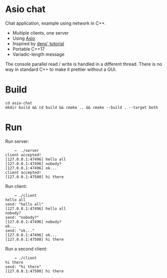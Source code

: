 # Asio chat

Chat application, example using network in C++.

- Multiple clients, one server
- Using [Asio](https://github.com/chriskohlhoff/asio)
- Inspired by [dens' tutorial](https://dens.website/tutorials/cpp-asio)
- Portable C++17
- Variadic-length message

The console parallel read / write is handled in a different thread. There is no way in standard C++ to make it prettier without a GUI.

# Build

```
cd asio-chat
mkdir build && cd build && cmake .. && cmake --build . --target both
```

# Run

Run server:

```
    →  ./server
client accepted!
[127.0.0.1:47496] hello all
[127.0.0.1:47496] nobody?
[127.0.0.1:47496] ok...
client accepted!
[127.0.0.1:47500] hi there
```

Run client:

```
    → ./client 
hello all
send: "hello all"
[127.0.0.1:47496] hello all
nobody?
send: "nobody?"
[127.0.0.1:47496] nobody?
ok...
send: "ok..."
[127.0.0.1:47496] ok...
[127.0.0.1:47500] hi there
```

Run a second client:

```
    → ./client 
hi there
send: "hi there"
[127.0.0.1:47500] hi there
```

